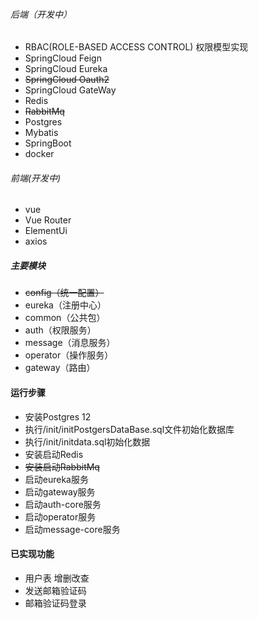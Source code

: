 ###### 后端（开发中）
* RBAC(ROLE-BASED ACCESS CONTROL) 权限模型实现
* SpringCloud Feign
* SpringCloud Eureka
* ~~SpringCloud Oauth2~~
* SpringCloud GateWay
* Redis
* ~~RabbitMq~~
* Postgres
* Mybatis
* SpringBoot
* docker
###### 前端(开发中)
* vue
* Vue Router
* ElementUi
* axios


##### 主要模块
* ~~config（统一配置）~~
* eureka（注册中心）
* common（公共包）
* auth（权限服务）
* message（消息服务）
* operator（操作服务）
* gateway（路由）

#### 运行步骤 
* 安装Postgres 12
* 执行/init/initPostgersDataBase.sql文件初始化数据库
* 执行/init/initdata.sql初始化数据
* 安装启动Redis
* ~~安装启动RabbitMq~~
* 启动eureka服务
* 启动gateway服务
* 启动auth-core服务
* 启动operator服务
* 启动message-core服务

#### 已实现功能

* 用户表 增删改查
* 发送邮箱验证码
* 邮箱验证码登录